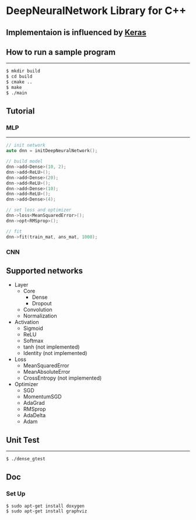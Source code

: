 # DeepNeuralNetwork Library for C++
Implementaion is influenced by [Keras](https://keras.io/)
---

## How to run a sample program
---
```sh
$ mkdir build
$ cd build
$ cmake ..
$ make
$ ./main
```

## Tutorial
### MLP
---
```cpp
// init network
auto dnn = initDeepNeuralNetwork();

// build model
dnn->add<Dense>(10, 2);
dnn->add<ReLU>();
dnn->add<Dense>(20);
dnn->add<ReLU>();
dnn->add<Dense>(10);
dnn->add<ReLU>();
dnn->add<Dense>(4);

// set loss and optimizer
dnn->loss<MeanSquaredError>();
dnn->opt<RMSprop>();

// fit
dnn->fit(train_mat, ans_mat, 1000);
```

### CNN

## Supported networks
- Layer
  - Core
    - Dense
    - Dropout
  - Convolution
  - Normalization
- Activation
  - Sigmoid
  - ReLU
  - Softmax
  - tanh (not implemented)
  - Identity (not implemented)
- Loss
  - MeanSquaredError
  - MeanAbsoluteError
  - CrossEntropy (not implemented)
- Optimizer
  - SGD
  - MomentumSGD
  - AdaGrad
  - RMSprop
  - AdaDelta
  - Adam

## Unit Test
---
```sh
$ ./dense_gtest
```

## Doc
### Set Up
```
$ sudo apt-get install doxygen
$ sudo apt-get install graphviz
```